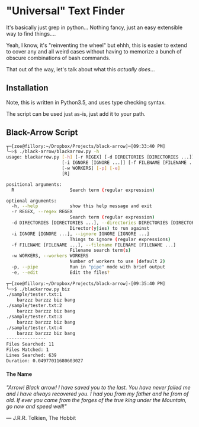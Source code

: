 "Universal" Text Finder
=======================
It's basically just grep in python... Nothing fancy, just an easy extensible way
to find things....

Yeah, I know, it's "reinventing the wheel" but ehhh, this is easier to extend to
cover any and all weird cases without having to memorize a bunch of obscure
combinations of bash commands.

That out of the way, let's talk about what this *actually does*...

## Installation

Note, this is written in Python3.5, and uses type checking syntax.

The script can be used just as-is, just add it to your path.

## Black-Arrow Script

```bash
┬─[zoe@fillory:~/Dropbox/Projects/black-arrow]─[09:33:40 PM]
╰─>$ ./black-arrow/blackarrow.py -h
usage: blackarrow.py [-h] [-r REGEX] [-d DIRECTORIES [DIRECTORIES ...]]
                     [-i IGNORE [IGNORE ...]] [-f FILENAME [FILENAME ...]]
                     [-w WORKERS] [-p] [-e]
                     [R]

positional arguments:
  R                     Search term (regular expression)

optional arguments:
  -h, --help            show this help message and exit
  -r REGEX, --regex REGEX
                        Search term (regular expression)
  -d DIRECTORIES [DIRECTORIES ...], --directories DIRECTORIES [DIRECTORIES ...]
                        Director(y|ies) to run against
  -i IGNORE [IGNORE ...], --ignore IGNORE [IGNORE ...]
                        Things to ignore (regular expressions)
  -f FILENAME [FILENAME ...], --filename FILENAME [FILENAME ...]
                        Filename search term(s)
  -w WORKERS, --workers WORKERS
                        Number of workers to use (default 2)
  -p, --pipe            Run in "pipe" mode with brief output
  -e, --edit            Edit the files?
  
┬─[zoe@fillory:~/Dropbox/Projects/black-arrow]-[09:35:40 PM]
╰─>$ ./blackarrow.py biz
./sample/tester.txt:1
	barzzz barzzz biz bang
./sample/tester.txt:2
	barzzz barzzz biz bang
./sample/tester.txt:3
	barzzz barzzz biz bang
./sample/tester.txt:4
	barzzz barzzz biz bang
---------------
Files Searched: 11
Files Matched: 1
Lines Searched: 639
Duration: 0.04977011680603027

```

#### The Name

*"Arrow! Black arrow! I have saved you to the last. You have never failed me and
I have always recovered you. I had you from my father and he from of old. If
ever you came from the forges of the true king under the Mountain, go now and
speed well!"*

― J.R.R. Tolkien, The Hobbit
